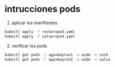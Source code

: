 # intrucciones pods

1. aplicar los manifiestos

```bash
kubectl apply -f rockeropod.yaml
kubectl apply -f salseropod.yaml
```

2. verificar los pods 

```bash
kubectl get pods -l app=bayron1 -o wide -n rock
kubectl get pods -l app=bayron2 -o wide -n salsa
```